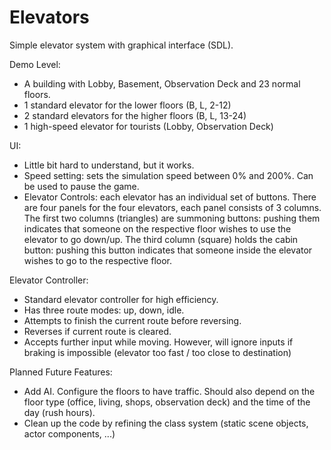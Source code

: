 # Elevators

Simple elevator system with graphical interface (SDL).

Demo Level:
 - A building with Lobby, Basement, Observation Deck and 23 normal floors.
 - 1 standard elevator for the lower floors (B, L, 2-12)
 - 2 standard elevators for the higher floors (B, L, 13-24)
 - 1 high-speed elevator for tourists (Lobby, Observation Deck)
 
 UI:
 - Little bit hard to understand, but it works.
 - Speed setting: sets the simulation speed between 0% and 200%. Can be used to pause the game.
 - Elevator Controls: each elevator has an individual set of buttons. There are four panels for the four elevators, each panel consists of 3 columns. The first two columns (triangles) are summoning buttons: pushing them indicates that someone on the respective floor wishes to use the elevator to go down/up. The third column (square) holds the cabin button: pushing this button indicates that someone inside the elevator wishes to go to the respective floor.
 
 Elevator Controller:
 - Standard elevator controller for high efficiency.
 - Has three route modes: up, down, idle.
 - Attempts to finish the current route before reversing.
 - Reverses if current route is cleared.
 - Accepts further input while moving. However, will ignore inputs if braking is impossible (elevator too fast / too close to destination)
  
 Planned Future Features:
 - Add AI. Configure the floors to have traffic. Should also depend on the floor type (office, living, shops, observation deck) and the time of the day (rush hours).
 - Clean up the code by refining the class system (static scene objects, actor components, ...)
